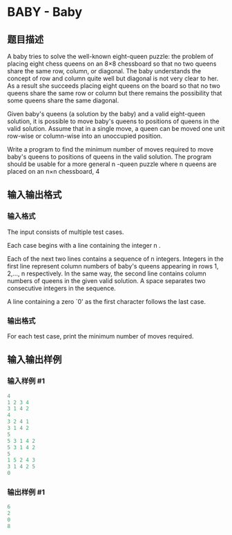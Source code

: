 # BABY - Baby

## 题目描述

A baby tries to solve the well-known eight-queen puzzle: the problem of placing eight chess queens on an 8×8 chessboard so that no two queens share the same row, column, or diagonal. The baby understands the concept of row and column quite well but diagonal is not very clear to her. As a result she succeeds placing eight queens on the board so that no two queens share the same row or column but there remains the possibility that some queens share the same diagonal.

Given baby's queens (a solution by the baby) and a valid eight-queen solution, it is possible to move baby's queens to positions of queens in the valid solution. Assume that in a single move, a queen can be moved one unit row-wise or column-wise into an unoccupied position.

Write a program to find the minimum number of moves required to move baby's queens to positions of queens in the valid solution. The program should be usable for a more general n -queen puzzle where n queens are placed on an n×n chessboard, 4

## 输入输出格式

### 输入格式

 The input consists of multiple test cases.

Each case begins with a line containing the integer n .

Each of the next two lines contains a sequence of n integers. Integers in the first line represent column numbers of baby's queens appearing in rows 1, 2,..., n respectively. In the same way, the second line contains column numbers of queens in the given valid solution. A space separates two consecutive integers in the sequence.

A line containing a zero `0' as the first character follows the last case.

### 输出格式

 For each test case, print the minimum number of moves required.

## 输入输出样例

### 输入样例 #1

```cpp
4 
1 2 3 4 
3 1 4 2 
4 
3 2 4 1 
3 1 4 2 
5 
5 3 1 4 2 
5 3 1 4 2 
5 
1 5 2 4 3 
3 1 4 2 5 
0
```


### 输出样例 #1

```cpp
6 
2 
0 
8
```



